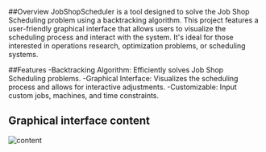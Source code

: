 ##Overview
JobShopScheduler is a tool designed to solve the Job Shop Scheduling problem using a backtracking algorithm. This project features a user-friendly graphical interface that allows users to visualize the scheduling process and interact with the system. It's ideal for those interested in operations research, optimization problems, or scheduling systems.

##Features
-Backtracking Algorithm: Efficiently solves Job Shop Scheduling problems.
-Graphical Interface: Visualizes the scheduling process and allows for interactive adjustments.
-Customizable: Input custom jobs, machines, and time constraints.

## Graphical interface content

![content](https://github.com/ionutsavin/JobShopScheduler/assets/75451190/a2c240db-d046-4027-af30-1a66a7964a5b)
